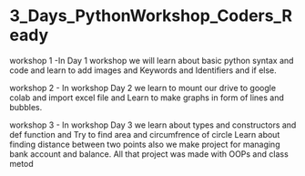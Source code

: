 # 3_Days_PythonWorkshop_Coders_Ready
workshop 1 -In Day 1 workshop we will learn about basic python syntax and code and learn to add images and Keywords and Identifiers and if else.

workshop 2 - In workshop Day 2 we learn to mount our drive to google colab and import excel file and Learn to make graphs in form of lines and bubbles.

workshop 3 - In workshop Day 3 we learn about types and constructors and def function and Try to find area and circumfrence of circle Learn about finding distance between two points also we make project for managing bank account and balance. All that project was made with OOPs and class metod
